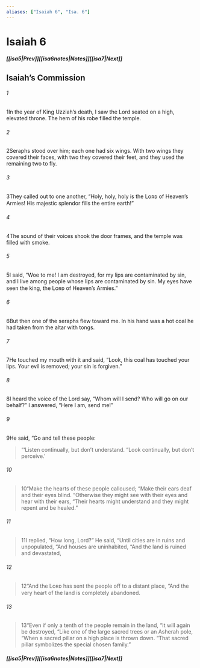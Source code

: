 ```yaml
---
aliases: ["Isaiah 6", "Isa. 6"]
---
```

# Isaiah 6
##### <span class=arrow-left></span>[[isa5|Prev]]<span class=navigation-separator></span>[[isa6notes|Notes]]<span class=navigation-separator></span>[[isa7|Next]]<span class=arrow-right></span>
## Isaiah’s Commission
###### 1
<span class=verse-first>1</span>In the year of King Uzziah’s death, I saw the Lord seated on a high, elevated throne. The hem of his robe filled the temple.
###### 2
<span class=verse-body>2</span>Seraphs stood over him; each one had six wings. With two wings they covered their faces, with two they covered their feet, and they used the remaining two to fly.
###### 3
<span class=verse-body>3</span>They called out to one another, “Holy, holy, holy is the Lᴏʀᴅ of Heaven’s Armies! His majestic splendor fills the entire earth!”
###### 4
<span class=verse-body>4</span>The sound of their voices shook the door frames, and the temple was filled with smoke.
###### 5
<span class=verse-body>5</span>I said, “Woe to me! I am destroyed, for my lips are contaminated by sin, and I live among people whose lips are contaminated by sin. My eyes have seen the king, the Lᴏʀᴅ of Heaven’s Armies.”
<div class=paragraph-break></div>

###### 6
<span class=verse-first>6</span>But then one of the seraphs flew toward me. In his hand was a hot coal he had taken from the altar with tongs.
###### 7
<span class=verse-body>7</span>He touched my mouth with it and said, “Look, this coal has touched your lips. Your evil is removed; your sin is forgiven.”
###### 8
<span class=verse-body>8</span>I heard the voice of the Lord say, “Whom will I send? Who will go on our behalf?” I answered, “Here I am, send me!”
###### 9
<span class=verse-body>9</span>He said, “Go and tell these people:
<div class=paragraph-break></div>

><span class=poetry-quote-double>“</span>‘Listen continually, but don’t understand.
><span class=poetry-quote-double>“</span>Look continually, but don’t perceive.’
###### 10
><span class=verse-body-poetry>10</span><span class=poetry-quote-double>“</span>Make the hearts of these people calloused;
><span class=poetry-quote-double>“</span>Make their ears deaf and their eyes blind.
><span class=poetry-quote-double>“</span>Otherwise they might see with their eyes and hear with their ears,
><span class=poetry-quote-double>“</span>Their hearts might understand and they might repent and be healed.”
###### 11
><span class=verse-body-poetry>11</span>I replied, “How long, Lord?” He said,
><span class=poetry-quote-double>“</span>Until cities are in ruins and unpopulated,
><span class=poetry-quote-double>“</span>And houses are uninhabited,
><span class=poetry-quote-double>“</span>And the land is ruined and devastated,
###### 12
><span class=verse-body-poetry>12</span><span class=poetry-quote-double>“</span>And the Lᴏʀᴅ has sent the people off to a distant place,
><span class=poetry-quote-double>“</span>And the very heart of the land is completely abandoned.
###### 13
><span class=verse-body-poetry>13</span><span class=poetry-quote-double>“</span>Even if only a tenth of the people remain in the land,
><span class=poetry-quote-double>“</span>It will again be destroyed,
><span class=poetry-quote-double>“</span>Like one of the large sacred trees or an Asherah pole,
><span class=poetry-quote-double>“</span>When a sacred pillar on a high place is thrown down.
><span class=poetry-quote-double>“</span>That sacred pillar symbolizes the special chosen family.”
##### <span class=arrow-left></span>[[isa5|Prev]]<span class=navigation-separator></span>[[isa6notes|Notes]]<span class=navigation-separator></span>[[isa7|Next]]<span class=arrow-right></span>
